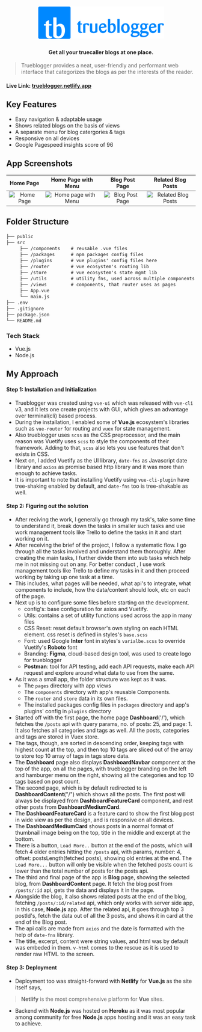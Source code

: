<h1 align="center">
  <br>
  <a href="/"><img src="public/img/trueblogger%20github%20logo.png" alt="ArminC AutoExec"></a>
</h1>

<h4 align="center">Get all your truecaller blogs at one place.</h4>

> Trueblogger provides a neat, user-friendly and performant web interface that categorizes the blogs as per the interests of the reader.

#### Live Link: [trueblogger.netlify.app](https://trueblogger.netlify.app)

## Key Features
- Easy navigation & adaptable usage
- Shows related blogs on the basis of views
- A separate menu for blog catergories & tags
- Responsive on all devices
- Google Pagespeed insights score of 96

## App Screenshots

Home Page      |  Home Page with Menu | Blog Post Page       |  Related Blog Posts
:-------------------------:|:-------------------------:|:-------------------------:|:-------------------------:
<img src="https://github.com/Sagarmak/trueblogger/blob/master/src/assets/home.png" title="Home Page " width="100%"> |<img src="https://github.com/Sagarmak/trueblogger/blob/master/src/assets/menu.png" title="Home page with Menu" width="100%">|<img src="https://github.com/Sagarmak/trueblogger/blob/master/src/assets/blog.png" title="Blog Post Page" width="100%"> |<img src="https://github.com/Sagarmak/trueblogger/blob/master/src/assets/related.png" title="Related Blog Posts" width="100%">

## Folder Structure

    ├── public
    ├── src
	     ├── /components    # reusable .vue files
	     ├── /packages      # npm packages config files
	     ├── /plugins       # vue plugins' config files here
	     ├── /router        # vue ecosystem's routing lib
	     ├── /store         # vue ecosystem's state mgmt lib
	     ├── /utils         # utility fns, used across multiple components
	     ├── /views         # components, that router uses as pages
	     ├── App.vue
	     └── main.js
	├── .env
    ├── .gitignore
    ├── package.json
    └── README.md

### Tech Stack
- Vue.js
- Node.js


## My Approach
#### Step 1: Installation and Initialization
- Trueblogger was created using `vue-ui` which was released with `vue-cli` v3, and it lets one create projects with GUI, which gives an advantage over terminal(cli) based process.
- During the installation, I enabled some of **Vue.js** ecosystem's libraries such as `vue-router` for routing and `vuex` for state management.
- Also trueblogger uses `scss` as the CSS preprocessor, and the main reason was Vuetify uses `scss` to style the components of their framework. Adding to that, `scss` also lets you use features that don't exists in CSS.
- Next on, I added Vuetify as the UI library, `date-fns` as Javascript date library and `axios` as promise based http library and it was more than enough to achieve tasks.
- It is important to note that installing Vuetify using `vue-cli-plugin` have tree-shaking enabled by default, and `date-fns` too is tree-shakable as well.
#### Step 2: Figuring out the solution
- After reciving the work, I generally go through my task's, take some time to understand it, break down the tasks in smaller such tasks and use work management tools like Trello to define the tasks in it and start working on it.
- After receiving the brief of the project, I follow a systematic flow. I go through all the tasks involved and understand them thoroughly. After creating the main tasks, I further divide them into sub tasks which help me in not missing out on any. For better conduct , I use work management tools like Trello to define my tasks in it and then proceed working by taking up one task at a time.
- This includes, what pages will be needed, what api's to integrate, what components to include, how the data/content should look, etc on each of the page.
- Next up is to configure some files before starting on the development. 
	- config's: base configuration for axios and Vuetify.
	- Utils: contains a set of utility functions used across the app in many files
	- CSS Reset: reset default browser's own styling on each HTML element. css reset is defined in styles's `base.scss`
	- Font: used Google **Inter** font in styles's `varialbe.scss` to override Vuetify's **Roboto** font
	- Branding: **Figma**, cloud-based design tool, was used to create logo for trueblogger
	- **Postman**: tool for API testing, add each API requests, make each API request and explore around what data to use from the same.
- As it was a small app, the folder structure was kept as it was.
	- The `pages` directory with app views
	- The  `components`  directory with app's reusable Components.
	- The `router` and `store` data in its own files.
	- The installed packages config files in `packages` directory and app's plugins' config in `plugins` directory
- Started off with the first page, the home page **Dashboard**('/'), which fetches the `/posts` api with query params, no. of posts: 25, and page: 1. It also fetches all categories and tags as well. All the posts, categories and tags are stored in Vuex store. 
- The tags, though, are sorted in descending order, keeping tags with highest count at the top, and then top 10 tags are sliced out of the array to store top 10 array of tags in tags store data.
- The **Dashboard** page also displays **DashboardNavbar** component at the top of the app, on all the pages, with trueblogger branding on the left and hamburger menu on the right, showing all the categories and top 10 tags based on post count.
- The second page, which is by default redirected to is **DashboardContent**("/") which shows all the posts. The first post will always be displayed from **DashboardFeatureCard** component, and rest other posts from **DashboardMediumCard**.
- The **DashboardFeatureCard** is a feature card to show the first blog post in wide view as per the design, and is responsive on all devices.
- The **DashboardMediumCard** shows posts in a normal format of thumbnail image being on the top, title in the middle and excerpt at the bottom.
- There is a button, `Load More..` button at the end of the posts, which will fetch 4 older entries hitting the `/posts` api, with params, number: 4, offset: postsLength(fetched posts), showing old entries at the end. The `Load More...` button will only be visible when the fetched posts count is lower than the total number of posts for the posts api.
- The third and final page of the app is **Blog** page, showing the selected blog, from **DashboardContent** page. It fetch the blog post from `/posts/:id` api, gets the data and displays it in the page.
- Alongside the blog, it also shows related posts at the end of the blog, fetching `/posts/:id/related` api, which only works with server side app, in this case, **Node.js** app. After the related api, it goes through top 3 postId's, fetch the data out of all the 3 posts, and shows it in card at the end of the Blog post.
- The api calls are made from `axios` and the date is formatted with the help of `date-fns` library.
- The title, excerpt, content were string values, and html was by default was embeded in them. `v-html` comes to the rescue as it is used to render raw HTML to the screen.
#### Step 3: Deployment
- Deployment too was straight-forward with **Netlify** for **Vue.js** as the site itself says, 
> **Netlify** is the most comprehensive platform for **Vue** sites.
- Backend with **Node.js** was hosted on **Heroku** as it was most popular among community for free **Node.js** apps hosting and it was an easy task to achieve.
